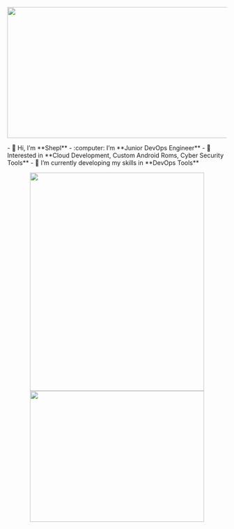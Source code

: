 <p align="center">
  <img width="600" height="300" src="https://github.com/SheplX/SheplX/blob/main/Img/logo.gif">
</p>
- 👋 Hi, I’m **Shepl**
- :computer: I’m **Junior DevOps Engineer**
- 👀 Interested in  **Cloud Development, Custom Android Roms, Cyber Security Tools**
- 🌱 I’m currently developing my skills in  **DevOps Tools**
<p align="center">
  <img width="400" height="500" src="https://github-readme-stats.vercel.app/api?username=SheplX&theme=radical&show_icons=true">
  <img width="400" height="300" src="https://github-readme-stats.vercel.app/api/top-langs/?username=SheplX&layout=compact&show_icons=true&theme=radical">
</p>
<!-- ![Shepl's GitHub stats](https://github-readme-stats.vercel.app/api?username=SheplX&theme=radical&show_icons=true)


![Shepl's GitHub stats](https://github-readme-stats.vercel.app/api/top-langs/?username=SheplX&layout=compact&show_icons=true&theme=radical)
 -->

<!---
SheplX/SheplX is a ✨ special ✨ repository because its `README.md` (this file) appears on your GitHub profile.
You can click the Preview link to take a look at your changes.
--->
